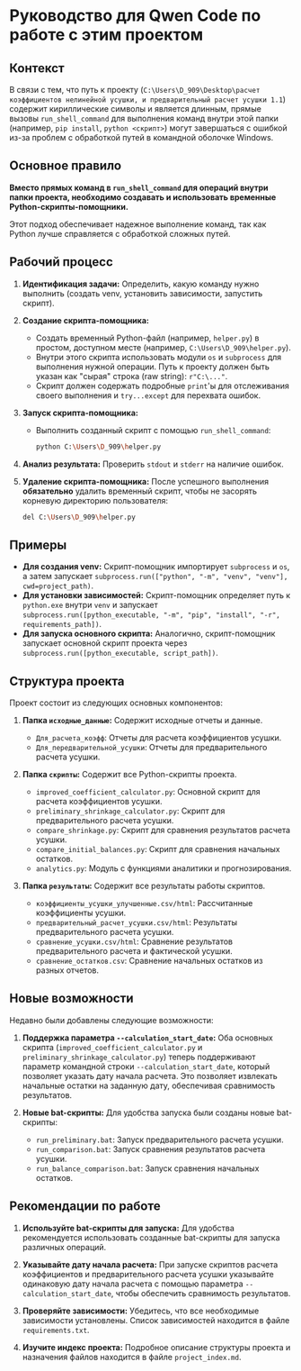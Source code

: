 # Руководство для Qwen Code по работе с этим проектом

## Контекст

В связи с тем, что путь к проекту (`C:\Users\D_909\Desktop\расчет коэффициентов нелинейной усушки, и предварительный расчет усушки 1.1`) содержит кириллические символы и является длинным, прямые вызовы `run_shell_command` для выполнения команд внутри этой папки (например, `pip install`, `python <скрипт>`) могут завершаться с ошибкой из-за проблем с обработкой путей в командной оболочке Windows.

## Основное правило

**Вместо прямых команд в `run_shell_command` для операций внутри папки проекта, необходимо создавать и использовать временные Python-скрипты-помощники.**

Этот подход обеспечивает надежное выполнение команд, так как Python лучше справляется с обработкой сложных путей.

## Рабочий процесс

1.  **Идентификация задачи:** Определить, какую команду нужно выполнить (создать venv, установить зависимости, запустить скрипт).

2.  **Создание скрипта-помощника:**
    *   Создать временный Python-файл (например, `helper.py`) в простом, доступном месте (например, `C:\Users\D_909\helper.py`).
    *   Внутри этого скрипта использовать модули `os` и `subprocess` для выполнения нужной операции. Путь к проекту должен быть указан как "сырая" строка (raw string): `r"C:\..."`.
    *   Скрипт должен содержать подробные `print`'ы для отслеживания своего выполнения и `try...except` для перехвата ошибок.

3.  **Запуск скрипта-помощника:**
    *   Выполнить созданный скрипт с помощью `run_shell_command`:
        ```bash
        python C:\Users\D_909\helper.py
        ```

4.  **Анализ результата:** Проверить `stdout` и `stderr` на наличие ошибок.

5.  **Удаление скрипта-помощника:** После успешного выполнения **обязательно** удалить временный скрипт, чтобы не засорять корневую директорию пользователя:
    ```bash
    del C:\Users\D_909\helper.py
    ```

## Примеры

*   **Для создания venv:** Скрипт-помощник импортирует `subprocess` и `os`, а затем запускает `subprocess.run(["python", "-m", "venv", "venv"], cwd=project_path)`.
*   **Для установки зависимостей:** Скрипт-помощник определяет путь к `python.exe` внутри `venv` и запускает `subprocess.run([python_executable, "-m", "pip", "install", "-r", requirements_path])`.
*   **Для запуска основного скрипта:** Аналогично, скрипт-помощник запускает основной скрипт проекта через `subprocess.run([python_executable, script_path])`.

## Структура проекта

Проект состоит из следующих основных компонентов:

1.  **Папка `исходные_данные`:** Содержит исходные отчеты и данные.
    *   `Для_расчета_коэфф`: Отчеты для расчета коэффициентов усушки.
    *   `Для_передварительной_усушки`: Отчеты для предварительного расчета усушки.

2.  **Папка `скрипты`:** Содержит все Python-скрипты проекта.
    *   `improved_coefficient_calculator.py`: Основной скрипт для расчета коэффициентов усушки.
    *   `preliminary_shrinkage_calculator.py`: Скрипт для предварительного расчета усушки.
    *   `compare_shrinkage.py`: Скрипт для сравнения результатов расчета усушки.
    *   `compare_initial_balances.py`: Скрипт для сравнения начальных остатков.
    *   `analytics.py`: Модуль с функциями аналитики и прогнозирования.

3.  **Папка `результаты`:** Содержит все результаты работы скриптов.
    *   `коэффициенты_усушки_улучшенные.csv/html`: Рассчитанные коэффициенты усушки.
    *   `предварительный_расчет_усушки.csv/html`: Результаты предварительного расчета усушки.
    *   `сравнение_усушки.csv/html`: Сравнение результатов предварительного расчета и фактической усушки.
    *   `сравнение_остатков.csv`: Сравнение начальных остатков из разных отчетов.

## Новые возможности

Недавно были добавлены следующие возможности:

1.  **Поддержка параметра `--calculation_start_date`:** Оба основных скрипта (`improved_coefficient_calculator.py` и `preliminary_shrinkage_calculator.py`) теперь поддерживают параметр командной строки `--calculation_start_date`, который позволяет указать дату начала расчета. Это позволяет извлекать начальные остатки на заданную дату, обеспечивая сравнимость результатов.

2.  **Новые bat-скрипты:** Для удобства запуска были созданы новые bat-скрипты:
    *   `run_preliminary.bat`: Запуск предварительного расчета усушки.
    *   `run_comparison.bat`: Запуск сравнения результатов расчета усушки.
    *   `run_balance_comparison.bat`: Запуск сравнения начальных остатков.

## Рекомендации по работе

1.  **Используйте bat-скрипты для запуска:** Для удобства рекомендуется использовать созданные bat-скрипты для запуска различных операций.

2.  **Указывайте дату начала расчета:** При запуске скриптов расчета коэффициентов и предварительного расчета усушки указывайте одинаковую дату начала расчета с помощью параметра `--calculation_start_date`, чтобы обеспечить сравнимость результатов.

3.  **Проверяйте зависимости:** Убедитесь, что все необходимые зависимости установлены. Список зависимостей находится в файле `requirements.txt`.

4.  **Изучите индекс проекта:** Подробное описание структуры проекта и назначения файлов находится в файле `project_index.md`.